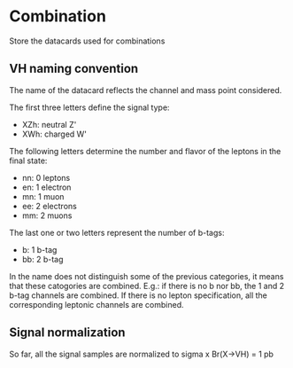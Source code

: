 # Combination
Store the datacards used for combinations

## VH naming convention

The name of the datacard reflects the channel and mass point considered.

The first three letters define the signal type:

 - XZh: neutral Z'
 - XWh: charged W'

The following letters determine the number and flavor of the leptons in the final state:

 - nn: 0 leptons
 - en: 1 electron
 - mn: 1 muon
 - ee: 2 electrons
 - mm: 2 muons

The last one or two letters represent the number of b-tags:

 - b: 1 b-tag
 - bb: 2 b-tag

In the name does not distinguish some of the previous categories, it means that these catogories are combined. E.g.: if there is no b nor bb, the 1 and 2 b-tag channels are combined. If there is no lepton specification, all the corresponding leptonic channels are combined.


## Signal normalization

So far, all the signal samples are normalized to sigma x Br(X->VH) = 1 pb
